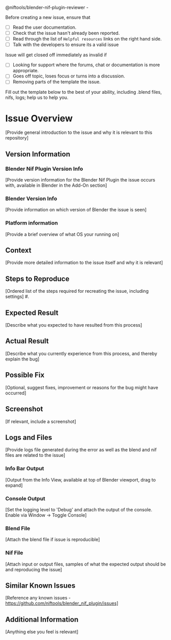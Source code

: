 @niftools/blender-nif-plugin-reviewer -

Before creating a new issue, ensure that
 - [ ] Read the user documentation.
 - [ ] Check that the issue hasn't already been reported.
 - [ ] Read through the list of `Helpful resources` links on the right hand side.
 - [ ] Talk with the developers to ensure its a valid issue

Issue will get closed off immediately as invalid if
 - [ ] Looking for support where the forums, chat or documentation is more appropriate.
 - [ ] Goes off topic, loses focus or turns into a discussion.
 - [ ] Removing parts of the template the issue.

Fill out the template below to the best of your ability, including .blend files, nifs, logs; help us to help you.

# Issue Overview
[Provide general introduction to the issue and why it is relevant to this repository]

## Version Information
### Blender Nif Plugin Version Info
[Provide version information for the Blender Nif Plugin the issue occurs with, available in Blender in the Add-On section]

### Blender Version Info
[Provide information on which version of Blender the issue is seen]

### Platform information
[Provide a brief overview of what OS your running on]

## Context
[Provide more detailed information to the issue itself and why it is relevant]

## Steps to Reproduce
[Ordered list of the steps required for recreating the issue, including settings]
 #. 

## Expected Result
[Describe what you expected to have resulted from this process]

## Actual Result
[Describe what you currently experience from this process, and thereby explain the bug]

## Possible Fix
[Optional, suggest fixes, improvement or reasons for the bug might have occurred]

## Screenshot
[If relevant, include a screenshot]

## Logs and Files
[Provide logs file generated during the error as well as the blend and nif files are related to the issue]

### Info Bar Output
[Output from the Info View, available at top of Blender viewport, drag to expand]

### Console Output
[Set the logging level to 'Debug' and attach the output of the console. Enable via Window -> Toggle Console]

### Blend File
[Attach the blend file if issue is reproducible]

### Nif File
[Attach input or output files, samples of what the expected output should be and reproducing the issue]

## Similar Known Issues
[Reference any known issues - https://github.com/niftools/blender_nif_plugin/issues]

## Additional Information
[Anything else you feel is relevant]

